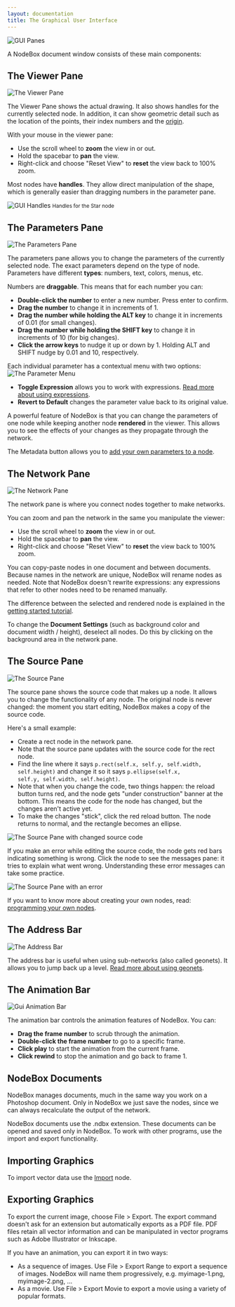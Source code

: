 ```yaml
---
layout: documentation
title: The Graphical User Interface
---
```

![GUI Panes](/media/img/using/gui-panes.png)

A NodeBox document window consists of these main components:

The Viewer Pane
---------------
![The Viewer Pane](/media/img/using/gui-viewer-pane.png)

The Viewer Pane shows the actual drawing. It also shows handles for the currently selected node. In addition, it can show geometric detail such as the location of the points, their index numbers and the [origin](coordinates.html).

With your mouse in the viewer pane:

- Use the scroll wheel to **zoom** the view in or out.
- Hold the spacebar to **pan** the view.
- Right-click and choose "Reset View" to **reset** the view back to 100% zoom.

Most nodes have **handles**. They allow direct manipulation of the shape, which is generally easier than dragging numbers in the parameter pane. 

![GUI Handles](/media/img/using/gui-handles.png)
<small>Handles for the Star node</small>


The Parameters Pane
-------------------
![The Parameters Pane](/media/img/using/gui-parameters-pane.png)

The parameters pane allows you to change the parameters of the currently selected node. The exact parameters depend on the type of node. Parameters have different **types**: numbers, text, colors, menus, etc.

Numbers are **draggable**. This means that for each number you can:

- **Double-click the number** to enter a new number. Press enter to confirm.
- **Drag the number** to change it in increments of 1.
- **Drag the number while holding the ALT key** to change it in increments of 0.01 (for small changes).
- **Drag the number while holding the SHIFT key** to change it in increments of 10 (for big changes).
- **Click the arrow keys** to nudge it up or down by 1. Holding ALT and SHIFT nudge by 0.01 and 10, respectively.

Each individual parameter has a contextual menu with two options:
![The Parameter Menu](/media/img/using/gui-parameter-menu.png)
- **Toggle Expression** allows you to work with expressions. [Read more about using expressions](expressions.html).
- **Revert to Default** changes the parameter value back to its original value.

A powerful feature of NodeBox is that you can change the parameters of one node while keeping another node **rendered** in the viewer. This allows you to see the effects of your changes as they propagate through the network. 

The Metadata button allows you to [add your own parameters to a node](metadata.html).

The Network Pane
----------------
![The Network Pane](/media/img/using/gui-network-pane.png)

The network pane is where you connect nodes together to make networks. 

You can zoom and pan the network in the same you manipulate the viewer:

- Use the scroll wheel to **zoom** the view in or out.
- Hold the spacebar to **pan** the view.
- Right-click and choose "Reset View" to **reset** the view back to 100% zoom.

You can copy-paste nodes in one document and between documents. Because names in the network are unique, NodeBox will rename nodes as needed. Note that NodeBox doesn't rewrite expressions: any expressions that refer to other nodes need to be renamed manually.

The difference between the selected and rendered node is explained in the [getting started tutorial](../tutorial/getting-started.html).

To change the **Document Settings** (such as background color and document width / height), deselect all nodes. Do this by clicking on the background area in the network pane.


The Source Pane
---------------
![The Source Pane](/media/img/using/gui-source-pane.png)

The source pane shows the source code that makes up a node. It allows you to change the functionality of any node. The original node is never changed: the moment you start editing, NodeBox makes a copy of the source code.

Here's a small example:

* Create a rect node in the network pane.
* Note that the source pane updates with the source code for the rect node.
* Find the line where it says <code>p.rect(self.x, self.y, self.width, self.height)</code> and change it so it says <code>p.ellipse(self.x, self.y, self.width, self.height)</code>.
* Note that when you change the code, two things happen: the reload button turns red, and the node gets "under construction" banner at the bottom. This means the code for the node has changed, but the changes aren't active yet.
* To make the changes "stick", click the red reload button. The node returns to normal, and the rectangle becomes an ellipse.

![The Source Pane with changed source code](/media/img/using/gui-source-reload.png)

If you make an error while editing the source code, the node gets red bars indicating something is wrong. Click the node to see the messages pane: it tries to explain what went wrong. Understanding these error messages can take some practice.

![The Source Pane with an error](/media/img/using/gui-source-error.png)

If you want to know more about creating your own nodes, read: [programming your own nodes](../advanced/programming-nodes.html).


The Address Bar
---------------
![The Address Bar](/media/img/using/gui-address-bar.png)

The address bar is useful when using sub-networks (also called geonets). It allows you to jump back up a level. [Read more about using geonets](geonets.html).

The Animation Bar
-----------------
![Gui Animation Bar](/media/img/using/gui-animation-bar.png)

The animation bar controls the animation features of NodeBox. You can:

- **Drag the frame number** to scrub through the animation.
- **Double-click the frame number** to go to a specific frame.
- **Click play** to start the animation from the current frame.
- **Click rewind** to stop the animation and go back to frame 1.


NodeBox Documents
-----------------
NodeBox manages documents, much in the same way you work on a Photoshop document. Only in NodeBox we just save the nodes, since we can always recalculate the output of the network.

NodeBox documents use the .ndbx extension. These documents can be opened and saved only in NodeBox. To work with other programs, use the import and export functionality.


Importing Graphics
------------------
To import vector data use the [Import](/documentation/nodes/import.html) node.


Exporting Graphics
------------------
To export the current image, choose File > Export. The export command doesn't ask for an extension but automatically exports as a PDF file. PDF files retain all vector information and can be manipulated in vector programs such as Adobe Illustrator or Inkscape.

If you have an animation, you can export it in two ways:

- As a sequence of images. Use File > Export Range to export a sequence of images. NodeBox will name them progressively, e.g. myimage-1.png, myimage-2.png, ...
- As a movie. Use File > Export Movie to export a movie using a variety of popular formats. 

